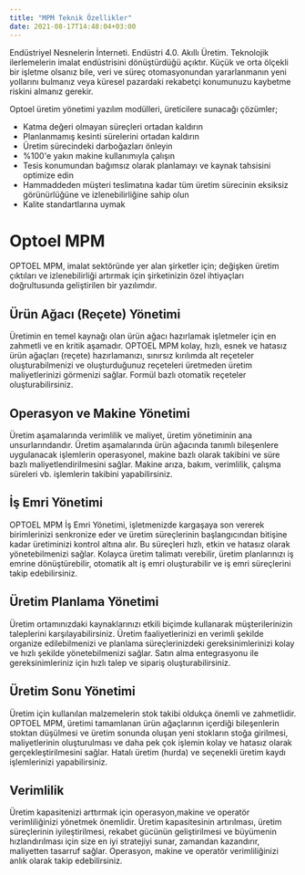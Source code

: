 ```yaml
---
title: "MPM Teknik Özellikler"
date: 2021-08-17T14:48:04+03:00
---
```


Endüstriyel Nesnelerin İnterneti. Endüstri 4.0. Akıllı Üretim.
Teknolojik ilerlemelerin  imalat endüstrisini dönüştürdüğü açıktır.
Küçük ve orta ölçekli bir işletme olsanız bile, veri ve süreç otomasyonundan yararlanmanın yeni yollarını bulmanız veya küresel pazardaki rekabetçi konumunuzu kaybetme riskini almanız gerekir.

Optoel üretim yönetimi yazılım modülleri, üreticilere sunacağı çözümler;
 * Katma değeri olmayan süreçleri ortadan kaldırın
 * Planlanmamış kesinti sürelerini ortadan kaldırın
 * Üretim sürecindeki darboğazları önleyin
 * %100'e yakın makine kullanımıyla çalışın
 * Tesis konumundan bağımsız olarak planlamayı ve kaynak tahsisini optimize edin
 * Hammaddeden müşteri teslimatına kadar tüm üretim sürecinin eksiksiz görünürlüğüne ve izlenebilirliğine sahip olun
 * Kalite standartlarına uymak


# Optoel MPM

OPTOEL MPM, imalat sektöründe yer alan şirketler için; değişken üretim çıktıları ve izlenebilirliği artırmak için şirketinizin özel ihtiyaçları doğrultusunda  geliştirilen bir yazılımdır.



## Ürün Ağacı (Reçete) Yönetimi

Üretimin en temel kaynağı olan ürün ağacı hazırlamak işletmeler için en zahmetli ve en kritik aşamadır. OPTOEL MPM kolay, hızlı, esnek ve hatasız ürün ağaçları (reçete) hazırlamanızı, sınırsız kırılımda alt reçeteler oluşturabilmenizi ve oluşturduğunuz reçeteleri üretmeden üretim maliyetlerinizi görmenizi sağlar. Formül bazlı otomatik reçeteler oluşturabilirsiniz.

## Operasyon ve Makine Yönetimi

Üretim aşamalarında verimlilik ve maliyet, üretim yönetiminin ana unsurlarındandır. Üretim aşamalarında ürün ağacında tanımlı bileşenlere uygulanacak işlemlerin operasyonel, makine bazlı olarak takibini ve süre bazlı maliyetlendirilmesini sağlar. Makine arıza, bakım, verimlilik, çalışma süreleri vb. işlemlerin takibini yapabilirsiniz.

## İş Emri Yönetimi

OPTOEL MPM İş Emri Yönetimi, işletmenizde kargaşaya son vererek birimlerinizi senkronize eder ve üretim süreçlerinin başlangıcından bitişine kadar üretiminizi kontrol altına alır. Bu süreçleri hızlı, etkin ve hatasız olarak yönetebilmenizi sağlar. Kolayca üretim talimatı verebilir, üretim planlarınızı iş emrine dönüştürebilir, otomatik alt iş emri oluşturabilir ve iş emri süreçlerini takip edebilirsiniz.

## Üretim Planlama Yönetimi

Üretim ortamınızdaki kaynaklarınızı etkili biçimde kullanarak müşterilerinizin taleplerini karşılayabilirsiniz. Üretim faaliyetlerinizi en verimli şekilde organize edilebilmenizi ve planlama süreçlerinizdeki gereksinimlerinizi kolay ve hızlı şekilde yönetebilmenizi sağlar. Satın alma entegrasyonu ile gereksinimleriniz için hızlı talep ve sipariş oluşturabilirsiniz.

## Üretim Sonu Yönetimi

Üretim için kullanılan malzemelerin stok takibi oldukça önemli ve zahmetlidir. OPTOEL MPM, üretimi tamamlanan ürün ağaçlarının içerdiği bileşenlerin stoktan düşülmesi ve üretim sonunda oluşan yeni stokların stoğa girilmesi, maliyetlerinin oluşturulması ve daha pek çok işlemin kolay ve hatasız olarak gerçekleştirilmesini sağlar. Hatalı üretim (hurda) ve seçenekli üretim kaydı işlemlerinizi yapabilirsiniz.

## Verimlilik

Üretim kapasitenizi arttırmak için operasyon,makine ve operatör verimliliğinizi yönetmek önemlidir. Üretim kapasitesinin artırılması, üretim süreçlerinin iyileştirilmesi, rekabet gücünün geliştirilmesi ve büyümenin hızlandırılması için size en iyi stratejiyi sunar, zamandan kazandırır, maliyetten tasarruf sağlar. Operasyon, makine ve operatör verimliliğinizi anlık olarak takip edebilirsiniz.
